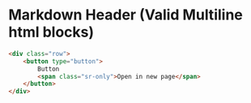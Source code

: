 # Markdown Header (Valid Multiline html blocks)

```html
<div class="row">
    <button type="button">
        Button
        <span class="sr-only">Open in new page</span>
    </button>
</div>
```

